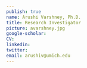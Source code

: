 ```yaml
---
publish: true
name: Arushi Varshney, Ph.D.
title: Research Investigator
picture: avarshney.jpg
google-scholar: 
CV:
linkedin: 
twitter:
email: arushiv@umich.edu
---
```

